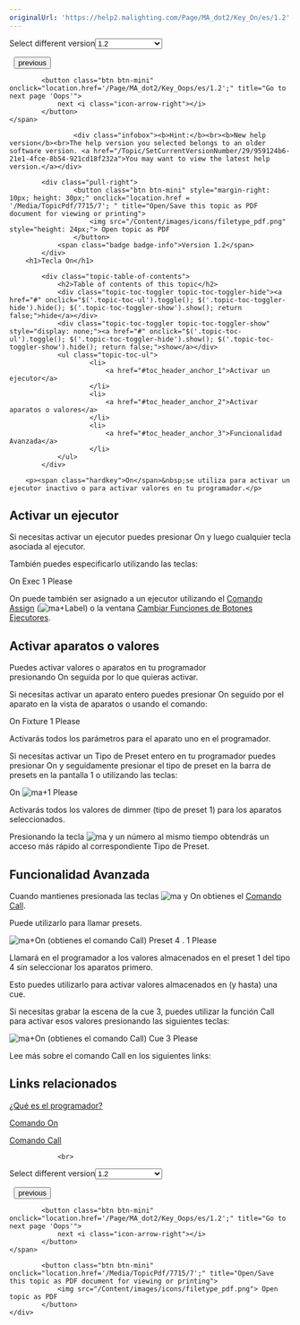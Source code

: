 ```yaml
---
originalUrl: 'https://help2.malighting.com/Page/MA_dot2/Key_On/es/1.2'
---
```


<div class="topic-navigation">

<div class="pull-right">
	<span class="pull-left">


<div class="pull-left">
<form action="/Topic/SetCurrentVersionNumber" class="form-inline" id="frmTagSelector" method="post">	<span class="form-mini">
		<div class="input-prepend"><span class="add-on">Select different version</span><select autocomplete="off" id="versionNumberId" name="versionNumberId" onchange="$(this).closest('#frmTagSelector').submit();" style="width: 120px;"><option value="">- latest -</option>
<option value="3">1.1</option>
<option selected="selected" value="7">1.2</option>
<option value="12">1.3</option>
<option value="16">1.5</option>
<option value="29">1.9</option>
</select></div>
		<input data-val="true" data-val-number="The field Int32 must be a number." data-val-required="The Int32 field is required." id="ProductId" name="ProductId" type="hidden" value="7">
		<input id="CurrentGuid" name="CurrentGuid" type="hidden" value="959124b6-21e1-4fce-8b54-921cd18f232a">
	</span>
</form></div>&nbsp;	</span>
	<span class="pull-right" style="white-space: nowrap;">
			<button class="btn btn-mini" onclick="location.href='/Page/MA_dot2/Key_Off/es/1.2'; " title="Go to previous page 'Off'">
				<i class="icon-arrow-left"></i> previous
			</button>

			<button class="btn btn-mini" onclick="location.href='/Page/MA_dot2/Key_Oops/es/1.2';" title="Go to next page 'Oops'">
				next <i class="icon-arrow-right"></i> 
			</button>
	</span>
</div>
<div class="clear-fix" style="margin-bottom: 10px"></div>
</div>

					<div class="infobox"><b>Hint:</b><br><b>New help version</b><br>The help version you selected belongs to an older software version. <a href="/Topic/SetCurrentVersionNumber/29/959124b6-21e1-4fce-8b54-921cd18f232a">You may want to view the latest help version.</a></div>

			<div class="pull-right">
					<button class="btn btn-mini" style="margin-right: 10px; height: 30px;" onclick="location.href = '/Media/TopicPdf/7715/7'; " title="Open/Save this topic as PDF document for viewing or printing">
						<img src="/Content/images/icons/filetype_pdf.png" style="height: 24px;"> Open topic as PDF
					</button>
				<span class="badge badge-info">Version 1.2</span>
			</div>
		<h1>Tecla On</h1>

			<div class="topic-table-of-contents">
				<h2>Table of contents of this topic</h2>
				<div class="topic-toc-toggler topic-toc-toggler-hide"><a href="#" onclick="$('.topic-toc-ul').toggle(); $('.topic-toc-toggler-hide').hide(); $('.topic-toc-toggler-show').show(); return false;">hide</a></div>
				<div class="topic-toc-toggler topic-toc-toggler-show" style="display: none;"><a href="#" onclick="$('.topic-toc-ul').toggle(); $('.topic-toc-toggler-hide').show(); $('.topic-toc-toggler-show').hide(); return false;">show</a></div>
				<ul class="topic-toc-ul">
						<li>
							<a href="#toc_header_anchor_1">Activar un ejecutor</a>
						</li>
						<li>
							<a href="#toc_header_anchor_2">Activar aparatos o valores</a>
						</li>
						<li>
							<a href="#toc_header_anchor_3">Funcionalidad Avanzada</a>
						</li>
				</ul>
			</div>

		<p><span class="hardkey">On</span>&nbsp;se utiliza para activar un ejecutor inactivo o para activar valores en tu programador.</p>

<a name="toc_header_anchor_1" id="toc_header_anchor_1" class="topic-toc-item"></a><h2>Activar un ejecutor</h2>

<p>Si necesitas activar un ejecutor puedes presionar&nbsp;<span class="hardkey">On</span>&nbsp;y luego cualquier tecla asociada al ejecutor.</p>

<p>También puedes especificarlo utilizando las teclas:</p>

<p><span class="hardkey">On</span>&nbsp;<span class="hardkey">Exec</span> <span class="hardkey">1</span> <span class="hardkey">Please</span></p>

<p>On puede también ser asignado a un ejecutor utilizando el&nbsp;<a href="/Topic/ec08034c-3e2a-47b3-a353-50b018990c44">Comando Assign</a>&nbsp;(<span class="hardkey"><img alt="ma" src="/Media/Mlg/ma.png"></span>+<span class="hardkey">Label</span>) o la ventana&nbsp;<a href="/Topic/f613ca45-9cb0-43e7-bb0d-d75fdc5b0d39">Cambiar Funciones de Botones Ejecutores</a>.</p>

<a name="toc_header_anchor_2" id="toc_header_anchor_2" class="topic-toc-item"></a><h2>Activar aparatos o valores</h2>

<p>Puedes activar valores o aparatos en tu programador presionando&nbsp;<span class="hardkey">On</span>&nbsp;seguida por lo que quieras activar.</p>

<p>Si necesitas activar un aparato entero puedes presionar&nbsp;<span class="hardkey">On</span>&nbsp;seguido por el aparato en la vista de aparatos o usando el comando:</p>

<p><span class="hardkey">On</span>&nbsp;<span class="hardkey">Fixture</span> <span class="hardkey">1</span> <span class="hardkey">Please</span></p>

<p>Activarás todos los parámetros para el aparato uno en el programador.</p>

<p>Si necesitas activar un Tipo de Preset entero en tu programador puedes presionar&nbsp;<span class="hardkey">On</span>&nbsp;y seguidamente presionar el tipo de preset en la barra de presets en la pantalla 1 o utilizando las teclas:</p>

<p><span class="hardkey">On</span>&nbsp;<span class="hardkey"><img alt="ma" src="/Media/Mlg/ma.png"></span>+<span class="hardkey">1</span> <span class="hardkey">Please</span></p>

<p>Activarás todos los valores de dimmer (tipo de preset 1) para los aparatos seleccionados.</p>

<p>Presionando la tecla&nbsp;<span class="hardkey"><img alt="ma" src="/Media/Mlg/ma.png"></span>&nbsp;y un número al mismo tiempo obtendrás un acceso más rápido al correspondiente Tipo de Preset.</p>

<a name="toc_header_anchor_3" id="toc_header_anchor_3" class="topic-toc-item"></a><h2>Funcionalidad Avanzada</h2>

<p>Cuando mantienes presionada las teclas&nbsp;<span class="hardkey"><img alt="ma" src="/Media/Mlg/ma.png"></span>&nbsp;y&nbsp;<span class="hardkey">On</span>&nbsp;obtienes el&nbsp;<a href="/Topic/e1f94bd5-1e46-4a43-8f28-abfc1f4fe431">Comando Call</a>.</p>

<p>Puede utilizarlo para llamar presets.</p>

<p><span class="hardkey"><img alt="ma" src="/Media/Mlg/ma.png"></span>+<span class="hardkey">On</span>&nbsp;(obtienes el comando Call)&nbsp;<span class="hardkey">Preset</span> <span class="hardkey">4</span> <span class="hardkey">.</span> <span class="hardkey">1</span> <span class="hardkey">Please</span></p>

<p>Llamará en el programador a los valores almacenados en el preset 1 del tipo 4 sin seleccionar los aparatos primero.</p>

<p>Esto puedes utilizarlo para activar valores almacenados en (y hasta) una cue.</p>

<p>Si necesitas grabar la escena de la cue 3, puedes utilizar la función Call para activar esos valores presionando las siguientes teclas:</p>

<p><span class="hardkey"><img alt="ma" src="/Media/Mlg/ma.png"></span>+<span class="hardkey">On</span>&nbsp;(obtienes el comando Call) <span class="hardkey">Cue</span>&nbsp;<span class="hardkey">3</span>&nbsp;<span class="hardkey">Please</span></p>

<p>Lee más sobre el comando Call en los siguientes links:</p>

<a name="toc_header_anchor_4" id="toc_header_anchor_4" class="topic-toc-item"></a><h2>Links relacionados</h2>

<p><a href="/Topic/e740a39c-ef36-4081-9014-59e0a288711c">¿Qué es el programador?</a></p>

<p><a href="/Topic/d85eba0d-711b-4b27-87a5-0e1c05148074">Comando On</a></p>

<p><a href="/Topic/e1f94bd5-1e46-4a43-8f28-abfc1f4fe431">Comando Call</a></p>


				<br>
<div class="topic-navigation">

<div class="pull-right">
	<span class="pull-left">


<div class="pull-left">
<form action="/Topic/SetCurrentVersionNumber" class="form-inline" id="frmTagSelector" method="post">	<span class="form-mini">
		<div class="input-prepend"><span class="add-on">Select different version</span><select autocomplete="off" id="versionNumberId" name="versionNumberId" onchange="$(this).closest('#frmTagSelector').submit();" style="width: 120px;"><option value="">- latest -</option>
<option value="3">1.1</option>
<option selected="selected" value="7">1.2</option>
<option value="12">1.3</option>
<option value="16">1.5</option>
<option value="29">1.9</option>
</select></div>
		<input data-val="true" data-val-number="The field Int32 must be a number." data-val-required="The Int32 field is required." id="ProductId" name="ProductId" type="hidden" value="7">
		<input id="CurrentGuid" name="CurrentGuid" type="hidden" value="959124b6-21e1-4fce-8b54-921cd18f232a">
	</span>
</form></div>&nbsp;	</span>
	<span class="pull-right" style="white-space: nowrap;">
			<button class="btn btn-mini" onclick="location.href='/Page/MA_dot2/Key_Off/es/1.2'; " title="Go to previous page 'Off'">
				<i class="icon-arrow-left"></i> previous
			</button>

			<button class="btn btn-mini" onclick="location.href='/Page/MA_dot2/Key_Oops/es/1.2';" title="Go to next page 'Oops'">
				next <i class="icon-arrow-right"></i> 
			</button>
	</span>
</div>
	<div class="clear-fix"></div>
	<div class="pull-right">
	
			<button class="btn btn-mini" onclick="location.href='/Media/TopicPdf/7715/7';" title="Open/Save this topic as PDF document for viewing or printing">
				<img src="/Content/images/icons/filetype_pdf.png"> Open topic as PDF
			</button>
	</div>
<div class="clear-fix" style="margin-bottom: 10px"></div>
</div>

	
